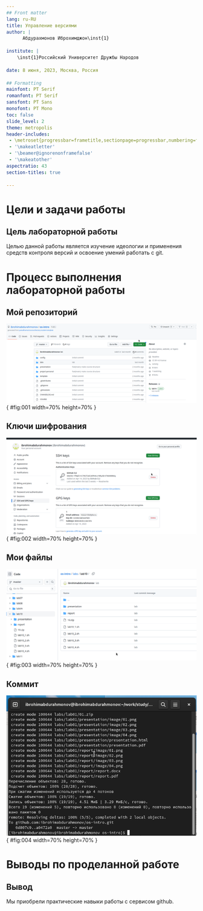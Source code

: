 ```yaml
---
## Front matter
lang: ru-RU
title: Управление версиями
author: |
	  Абдурахмонов Иброхимджон\inst{1}

institute: |
	\inst{1}Российский Университет Дружбы Народов

date: 8 июня, 2023, Москва, Россия

## Formatting
mainfont: PT Serif
romanfont: PT Serif
sansfont: PT Sans
monofont: PT Mono
toc: false
slide_level: 2
theme: metropolis
header-includes: 
 - \metroset{progressbar=frametitle,sectionpage=progressbar,numbering=fraction}
 - '\makeatletter'
 - '\beamer@ignorenonframefalse'
 - '\makeatother'
aspectratio: 43
section-titles: true

---
```


# Цели и задачи работы

## Цель лабораторной работы

Целью данной работы является изучение идеологии и применения средств контроля версий и освоение умений работать с git.

# Процесс выполнения лабораторной работы

## Мой репозиторий

![Мой репозиторий](image/01.png){ #fig:001 width=70% height=70% }

## Ключи шифрования

![Ключи шифрования](image/02.png){ #fig:002 width=70% height=70% }

## Мои файлы

![Мои файлы](image/03.png){ #fig:003 width=70% height=70% }

## Коммит

![Коммит](image/04.png){ #fig:004 width=70% height=70% }

# Выводы по проделанной работе

## Вывод

Мы приобрели практические навыки работы с сервисом github.
